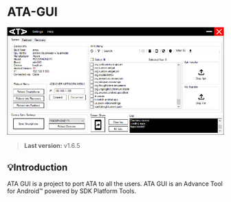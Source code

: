 # ATA-GUI

<img src="Resources/interface.jpg">

> **Last version:**  v1.6.5

## 💡Introduction
ATA GUI is a project to port ATA to all the users. ATA GUI is an Advance Tool for Android™ powered by SDK Platform Tools. 

